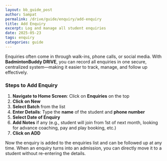 ```yaml
---
layout: bb_guide_post
author: Sampat
permalink: /drive/guide/enquiry/add-enquiry
title: Add Enquiry
excerpt: Log and manage all student enquiries
date: 2025-05-23
tags: enquiry
categories: guide
---
```


Enquiries often come in through walk-ins, phone calls, or social media. With **BadmintonBuddy DRIVE**, you can record all enquiries in one secure, centralized system—making it easier to track, manage, and follow up effectively.

### Steps to Add Enquiry

1. **Navigate to Home Screen**: Click on **Enquiries** on the top  
2. **Click on New**  
3. **Select Batch** from the list  
4. **Enter Details**: Type the **name** of the student and **phone number**  
5. **Select Date of Enquiry**  
6. **Add Notes** if any (e.g., student will join from 1st of next month, looking for advance coaching, pay and play booking, etc.)  
7. **Click on ADD**

Now the enquiry is added to the enquiries list and can be followed up at any time. When an enquiry turns into an admission, you can directly move it to a student without re-entering the details.

